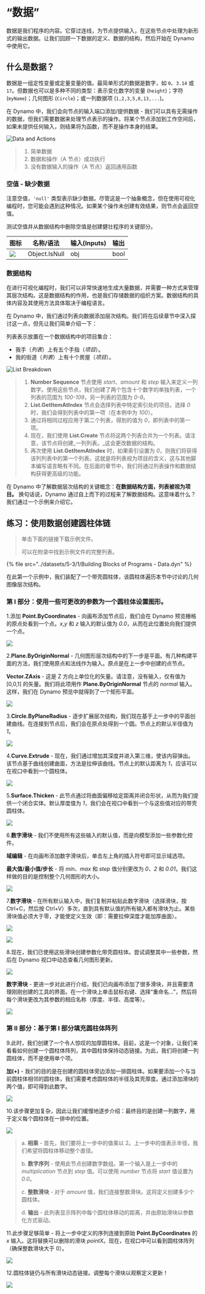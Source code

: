 # “数据”

数据是我们程序的内容。它穿过连线，为节点提供输入，在这些节点中处理为新形式的输出数据。让我们回顾一下数据的定义、数据的结构，然后开始在 Dynamo 中使用它。

## 什么是数据？

数据是一组定性变量或定量变量的值。最简单形式的数据是数字，如 `0`、`3.14` 或 `17`。但数据也可以是多种不同的类型：表示变化数字的变量 (`height`)；字符 (`myName`)；几何图形 (`Circle`)；或一列数据项 (`1,2,3,5,8,13,...`)。

在 Dynamo 中，我们会向节点的输入端口添加/提供数据 - 我们可以具有无需操作的数据，但我们需要数据来处理节点表示的操作。将某个节点添加到工作空间后，如果未提供任何输入，则结果将为函数，而不是操作本身的结果。

![Data and Actions](<../images/5-3/1/data - what is data.jpg>)

> 1. 简单数据
> 2. 数据和操作（A 节点）成功执行
> 3. 没有数据输入的操作（A 节点）返回通用函数

### 空值 - 缺少数据

注意空值，`'null'` 类型表示缺少数据。尽管这是一个抽象概念，但在使用可视化编程时，您可能会遇到这种情况。如果某个操作未创建有效结果，则节点会返回空值。

测试空值并从数据结构中删除空值是创建健壮程序的关键部分。

| 图标 | 名称/语法 | 输入(Inputs) | 输出 |
| ----------------------------------------------------- | ------------- | ------ | ------- |
| ![](<../images/5-3/1/data - object IsNull.jpg>) | Object.IsNull | obj | bool |

### 数据结构

在进行可视化编程时，我们可以非常快速地生成大量数据，并需要一种方式来管理其层次结构。这是数据结构的作用，也是我们存储数据的组织方案。数据结构的具体内容及其使用方法具体取决于编程语言。

在 Dynamo 中，我们通过列表向数据添加层次结构。我们将在后续章节中深入探讨这一点，但先让我们简单介绍一下：

列表表示放置在一个数据结构中的项目集合：

* 我手（_列表_）上有五个手指（_项目_）。
* 我的街道（_列表_）上有十个房屋（_项目_）。

![List Breakdown](<../images/5-3/1/data - data structures.jpg>)

> 1. **Number Sequence** 节点使用 _start_、_amount_ 和 _step_ 输入来定义一列数字。使用这些节点，我们创建了两个包含十个数字的单独列表，一个列表的范围为 _100-109_，另一列表的范围为 _0-9_。
> 2. **List.GetItemAtIndex** 节点会选择列表中特定索引处的项目。选择 _0_ 时，我们会得到列表中的第一项（在本例中为 _100_）。
> 3. 通过将相同过程应用于第二个列表，得到的值为 _0_，即列表中的第一项。
> 4. 现在，我们使用 **List.Create** 节点将这两个列表合并为一个列表。请注意，该节点将创建_一列列表。_这会更改数据的结构。
> 5. 再次使用 **List.GetItemAtIndex** 时，如果索引设置为 _0_，则我们将获得该列列表中的第一个列表。这就是将列表视为项目的含义，这与其他脚本编写语言略有不同。在后面的章节中，我们将通过列表操作和数据结构获得更高级的功能。

在 Dynamo 中了解数据层次结构的关键概念：**在数据结构方面，列表被视为项目。** 换句话说，Dynamo 通过自上而下的过程来了解数据结构。这意味着什么？ 我们通过一个示例来介绍它。

## 练习：使用数据创建圆柱体链

> 单击下面的链接下载示例文件。
>
> 可以在附录中找到示例文件的完整列表。

{% file src="../datasets/5-3/1/Building Blocks of Programs - Data.dyn" %}

在此第一个示例中，我们装配了一个带壳圆柱体，该圆柱体遍历本节中讨论的几何图像层次结构。

### 第 I 部分：使用一些可更改的参数为一个圆柱体设置图形。

1.添加 **Point.ByCoordinates** - 向画布添加节点后，我们会在 Dynamo 预览栅格的原点处看到一个点。_x,y_ 和 _z_ 输入的默认值为 _0.0_，从而在此位置处向我们提供一个点。

![](<../images/5-3/1/data - exercise step 1.jpg>)

2\.**Plane.ByOriginNormal** - 几何图形层次结构中的下一步是平面。有几种构建平面的方法，我们使用原点和法线作为输入。原点是在上一步中创建的点节点。

**Vector.ZAxis** - 这是 Z 方向上单位化的矢量。请注意，没有输入，仅有值为 \[0,0,1] 的矢量。我们将此项用作 **Plane.ByOriginNormal** 节点的 _normal_ 输入。这样，我们在 Dynamo 预览中就得到了一个矩形平面。

![](<../images/5-3/1/data - exercise step 2.jpg>)

3\.**Circle.ByPlaneRadius** - 逐步扩展层次结构，我们现在基于上一步中的平面创建曲线。在连接到节点后，我们会在原点处得到一个圆。节点上的默认半径值为 _1_。

![](<../images/5-3/1/data - exercise step 3.jpg>)

4\.**Curve.Extrude** - 现在，我们通过增加其深度并进入第三维，使该内容弹出。该节点基于曲线创建曲面，方法是拉伸该曲线。节点上的默认距离为 _1_，应该可以在视口中看到一个圆柱体。

![](<../images/5-3/1/data - exercise step 4.jpg>)

5\.**Surface.Thicken** - 此节点通过将曲面偏移给定距离并闭合形状，从而为我们提供一个闭合实体。默认厚度值为 _1_，我们会在视口中看到一个与这些值对应的带壳圆柱体。

![](<../images/5-3/1/data - exercise step 5.jpg>)

6\.**数字滑块** - 我们不使用所有这些输入的默认值，而是向模型添加一些参数化控件。

**域编辑** - 在向画布添加数字滑块后，单击左上角的插入符号即可显示域选项。

**最大值/最小值/步长** - 将 _min_、_max_ 和 _step_ 值分别更改为 _0_、_2_ 和 _0.01_。我们这样做的目的是控制整个几何图形的大小。

![](<../images/5-3/1/data - exercise step 6.gif>)

7\.**数字滑块** - 在所有默认输入中，我们复制并粘贴此数字滑块（选择滑块，按 Ctrl+C，然后按 Ctrl+V）多次，直到具有默认值的所有输入都有滑块为止。某些滑块值必须大于零，才能使定义生效（即：需要拉伸深度才能加厚曲面）。

![](<../images/5-3/1/data - exercise step 7a.gif>)

![](<../images/5-3/1/data - exercise step 7b.gif>)

8\.现在，我们已使用这些滑块创建参数化带壳圆柱体。尝试调整其中一些参数，然后在 Dynamo 视口中动态查看几何图形更新。

![](<../images/5-3/1/data - exercise step 8a.gif>)

**数字滑块** - 更进一步对此进行介绍，我们已向画布添加了很多滑块，并且需要清理刚刚创建的工具的界面。在一个滑块上单击鼠标右键、选择“重命名...”，然后将每个滑块更改为其参数的相应名称（厚度、半径、高度等）。

![](<../images/5-3/1/data - exercise step 8b step.jpg>)

### 第 II 部分：基于第 I 部分填充圆柱体阵列

9\.此时，我们创建了一个令人惊叹的加厚圆柱体。目前，这是一个对象，让我们来看看如何创建一个圆柱体阵列，其中圆柱体保持动态链接。为此，我们将创建一列圆柱体，而不是使用单个项。

**加(+)** - 我们的目的是在创建的圆柱体旁边添加一排圆柱体。如果要添加一个与当前圆柱体相邻的圆柱体，我们需要考虑圆柱体的半径及其壳厚度。通过添加滑块的两个值，即可得到此数字。

![](<../images/5-3/1/data - exercise step 9.jpg>)

10\.该步骤更加复杂，因此让我们缓慢地逐步介绍：最终目的是创建一列数字，用于定义每个圆柱体在一排中的位置。

![](<../images/5-3/1/data - exercise step 10.jpg>)

> a. **相乘** - 首先，我们要将上一步中的值乘以 2。上一步中的值表示半径，我们希望将圆柱体移动整个直径。
>
> b. **数字序列** - 使用此节点创建数字数组。第一个输入是上一步中的 _multiplication_ 节点到 _step_ 值。可以使用 _number_ 节点将 _start_ 值设置为 _0.0_。
>
> c. **整数滑块** - 对于 _amount_ 值，我们连接整数滑块。这将定义创建多少个圆柱体。
>
> d. **输出** - 此列表显示阵列中每个圆柱体移动的距离，并由原始滑块以参数化方式驱动。

11\.此步骤足够简单 - 将上一步中定义的序列连接到原始 **Point.ByCoordinates** 的 _x_ 输入。这将替换可以删除的滑块 _pointX_。现在，在视口中可以看到圆柱体阵列（确保整数滑块大于 0）。

![](<../images/5-3/1/data - exercise step 11.gif>)

12\.圆柱体链仍与所有滑块动态链接。调整每个滑块以观察定义更新！

![](<../images/5-3/1/data - exercise step 12.gif>)
